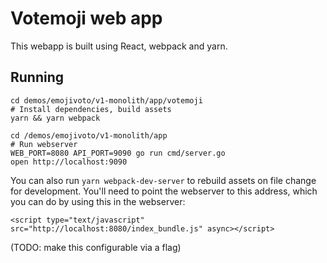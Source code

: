 # Votemoji web app

This webapp is built using React, webpack and yarn.

## Running
```
cd demos/emojivoto/v1-monolith/app/votemoji
# Install dependencies, build assets
yarn && yarn webpack

cd /demos/emojivoto/v1-monolith/app
# Run webserver
WEB_PORT=8080 API_PORT=9090 go run cmd/server.go
open http://localhost:9090
```

You can also run `yarn webpack-dev-server` to rebuild assets on file change for development.
You'll need to point the webserver to this address, which you can do by using this in the webserver:

```
<script type="text/javascript" src="http://localhost:8080/index_bundle.js" async></script>
```
(TODO: make this configurable via a flag)